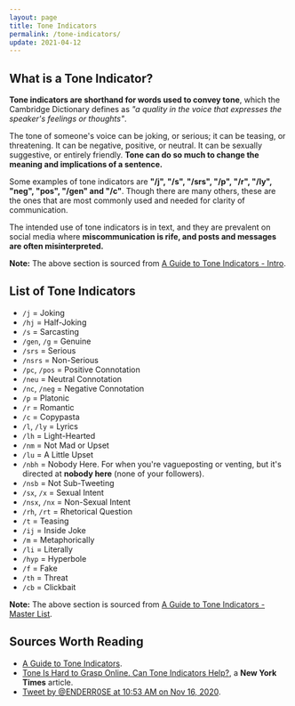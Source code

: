 ```yaml
---
layout: page
title: Tone Indicators
permalink: /tone-indicators/
update: 2021-04-12
---
```


## What is a Tone Indicator?

**Tone indicators are shorthand for words used to convey tone**, which the Cambridge Dictionary
defines as _"a quality in the voice that expresses the speaker's feelings or thoughts"_.

The tone of someone's voice can be joking, or serious; it can be teasing, or threatening. It can
be negative, positive, or neutral. It can be sexually suggestive, or entirely friendly. **Tone can
do so much to change the meaning and implications of a sentence.**

Some examples of tone indicators are **"/j", "/s", "/srs", "/p", "/r", "/ly", "neg", "pos", "/gen"
and "/c"**. Though there are many others, these are the ones that are most commonly used and needed
for clarity of communication.

The intended use of tone indicators is in text, and they are prevalent on social media where
**miscommunication is rife, and posts and messages are often misinterpreted.**

**Note:** The above section is sourced from [A Guide to Tone Indicators - Intro][guide - intro].

## List of Tone Indicators

* `/j`          = Joking
* `/hj`         = Half-Joking
* `/s`          = Sarcasting
* `/gen`, `/g`  = Genuine
* `/srs`        = Serious
* `/nsrs`       = Non-Serious
* `/pc`, `/pos` = Positive Connotation
* `/neu`        = Neutral Connotation
* `/nc`, `/neg` = Negative Connotation
* `/p`          = Platonic
* `/r`          = Romantic
* `/c`          = Copypasta
* `/l`, `/ly`   = Lyrics
* `/lh`         = Light-Hearted
* `/nm`         = Not Mad or Upset
* `/lu`         = A Little Upset
* `/nbh`        = Nobody Here. For when you're vagueposting or venting, but it's directed at **nobody here** (none of your followers).
* `/nsb`        = Not Sub-Tweeting
* `/sx`, `/x`   = Sexual Intent
* `/nsx`, `/nx` = Non-Sexual Intent
* `/rh`, `/rt`  = Rhetorical Question
* `/t`          = Teasing
* `/ij`         = Inside Joke
* `/m`          = Metaphorically
* `/li`         = Literally
* `/hyp`        = Hyperbole
* `/f`          = Fake
* `/th`         = Threat
* `/cb`         = Clickbait

**Note:** The above section is sourced from [A Guide to Tone Indicators - Master List][guide - list].

## Sources Worth Reading

* [A Guide to Tone Indicators][guide].
* [Tone Is Hard to Grasp Online. Can Tone Indicators Help?][article], a **New York Times** article.
* [Tweet by @ENDERR0SE at 10:53 AM on Nov 16, 2020][tweet].


<!-- linked sources in case the Guide to Tone Indicators goes away
Cambridge (n.d.). Citation. In _dictionary.cambridge.org dictionary_. Retrieved
from https://dictionary.cambridge.org/dictionary/english/tone.

Mehrabian, Albert (1981). _Silent Messages: Implicit Communication of Emotions and Attitudes (2nd
ed.)_. Belmont, CA: Wadsworth.

Dent, Jonathan, editor (2020). _Neurodivergent. Oxford Dictionary of English_, 3rd ed, Oxford
University Press.

Dent, Jonathan, editor (2020). _Neurodiversity. Oxford Dictionary of English_, 3rd ed, Oxford
University Press.

Exceptional Individuals (n.d.). _Other Neurodivergent Conditions_. Retrieved from
https://exceptionalindividuals.com/neurodiversity/other-neurodivergence/.

Truss, Lynne (2003). _Eats, Shoots & Leaves_.
-->

[tweet]: https://twitter.com/ENDERR0SE/status/1328365560783101952
[article]: https://www.nytimes.com/2020/12/09/style/tone-indicators-online.html
[guide]: https://toneindicators.carrd.co/
[guide - list]: https://toneindicators.carrd.co/#masterlist
[guide - intro]: https://toneindicators.carrd.co/#introduction
